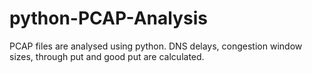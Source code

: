# python-PCAP-Analysis
PCAP files are analysed using python. DNS delays, congestion window sizes, through put and good put are calculated.
